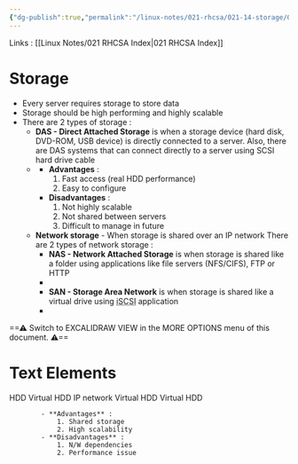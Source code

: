 ```yaml
---
{"dg-publish":true,"permalink":"/linux-notes/021-rhcsa/021-14-storage/021-14-1-storage/","noteIcon":"","created":"2023-10-07T13:47:51.664+05:30","updated":"2023-10-13T17:10:55.543+05:30"}
---
```


Links : [[Linux Notes/021 RHCSA Index\|021 RHCSA Index]]

# Storage

- Every server requires storage to store data
- Storage should be high performing and highly scalable
- There are 2 types of storage :
	- **DAS - Direct Attached Storage**  is when a storage device (hard disk, DVD-ROM, USB device) is directly connected to a server. Also, there are DAS systems that can connect directly to a server using SCSI hard drive cable
	- <style> .container {font-family: sans-serif; text-align: center;} .button-wrapper button {z-index: 1;height: 40px; width: 100px; margin: 10px;padding: 5px;} .excalidraw .App-menu_top .buttonList { display: flex;} .excalidraw-wrapper { height: 800px; margin: 50px; position: relative;} :root[dir="ltr"] .excalidraw .layer-ui__wrapper .zen-mode-transition.App-menu_bottom--transition-left {transform: none;} </style><script src="https://cdn.jsdelivr.net/npm/react@17/umd/react.production.min.js"></script><script src="https://cdn.jsdelivr.net/npm/react-dom@17/umd/react-dom.production.min.js"></script><script type="text/javascript" src="https://cdn.jsdelivr.net/npm/@excalidraw/excalidraw@0/dist/excalidraw.production.min.js"></script><div id="Storage_2023-10-06_1202.17.excalidraw.md1"></div><script>(function(){const InitialData={"type":"excalidraw","version":2,"source":"https://github.com/zsviczian/obsidian-excalidraw-plugin/releases/tag/1.9.19","elements":[{"id":"j2VjsDwVj1sKTfVQjzORg","type":"rectangle","x":-283.0836181640625,"y":-154.7932586669922,"width":182.2821044921875,"height":318.11724853515625,"angle":0,"strokeColor":"#1e1e1e","backgroundColor":"transparent","fillStyle":"hachure","strokeWidth":1,"strokeStyle":"solid","roughness":1,"opacity":100,"groupIds":[],"frameId":null,"roundness":{"type":3},"seed":1729540591,"version":89,"versionNonce":1087739201,"isDeleted":false,"boundElements":[{"id":"X8_HAg77ALHBrziEmSAFa","type":"arrow"}],"updated":1696574098873,"link":null,"locked":false},{"id":"24He8rOuReFeY30f_BYlY","type":"rectangle","x":68.3353271484375,"y":-1.4308624267578125,"width":262.9068603515625,"height":139.340576171875,"angle":0,"strokeColor":"#1e1e1e","backgroundColor":"transparent","fillStyle":"hachure","strokeWidth":1,"strokeStyle":"solid","roughness":1,"opacity":100,"groupIds":[],"frameId":null,"roundness":{"type":3},"seed":692051681,"version":49,"versionNonce":1968175361,"isDeleted":false,"boundElements":[{"id":"X8_HAg77ALHBrziEmSAFa","type":"arrow"}],"updated":1696574098874,"link":null,"locked":false},{"id":"X8_HAg77ALHBrziEmSAFa","type":"arrow","x":-85.027099609375,"y":54.65586853027344,"width":141.0933837890625,"height":3.50543212890625,"angle":0,"strokeColor":"#1e1e1e","backgroundColor":"transparent","fillStyle":"hachure","strokeWidth":1,"strokeStyle":"solid","roughness":1,"opacity":100,"groupIds":[],"frameId":null,"roundness":{"type":2},"seed":339899343,"version":98,"versionNonce":1453047407,"isDeleted":false,"boundElements":null,"updated":1696574121398,"link":null,"locked":false,"points":[[0,0],[141.0933837890625,3.50543212890625]],"lastCommittedPoint":null,"startBinding":{"elementId":"j2VjsDwVj1sKTfVQjzORg","focus":0.2958921694916871,"gap":15.7744140625},"endBinding":{"elementId":"24He8rOuReFeY30f_BYlY","focus":0.08922006041967033,"gap":12.26904296875},"startArrowhead":null,"endArrowhead":null},{"id":"mmveLqS7","type":"text","x":-28.968994140625,"y":23.965896606445312,"width":37.439971923828125,"height":25,"angle":0,"strokeColor":"#1e1e1e","backgroundColor":"transparent","fillStyle":"hachure","strokeWidth":1,"strokeStyle":"solid","roughness":1,"opacity":100,"groupIds":[],"frameId":null,"roundness":null,"seed":1583257537,"version":12,"versionNonce":1126334305,"isDeleted":false,"boundElements":null,"updated":1696574156114,"link":null,"locked":false,"text":"SAS","rawText":"SAS","fontSize":20,"fontFamily":1,"textAlign":"left","verticalAlign":"top","baseline":17,"containerId":null,"originalText":"SAS","lineHeight":1.25},{"id":"mKcwG9dE","type":"text","x":-32.1143798828125,"y":61.68601989746094,"width":48.09996032714844,"height":25,"angle":0,"strokeColor":"#1e1e1e","backgroundColor":"transparent","fillStyle":"hachure","strokeWidth":1,"strokeStyle":"solid","roughness":1,"opacity":100,"groupIds":[],"frameId":null,"roundness":null,"seed":1067717377,"version":19,"versionNonce":307060495,"isDeleted":false,"boundElements":null,"updated":1696574161135,"link":null,"locked":false,"text":"SCSI","rawText":"SCSI","fontSize":20,"fontFamily":1,"textAlign":"left","verticalAlign":"top","baseline":17,"containerId":null,"originalText":"SCSI","lineHeight":1.25},{"id":"PVpbXkFg","type":"text","x":128.7513427734375,"y":-34.93217468261719,"width":145.0998992919922,"height":25,"angle":0,"strokeColor":"#1e1e1e","backgroundColor":"transparent","fillStyle":"hachure","strokeWidth":1,"strokeStyle":"solid","roughness":1,"opacity":100,"groupIds":[],"frameId":null,"roundness":null,"seed":1395174945,"version":42,"versionNonce":1950125473,"isDeleted":false,"boundElements":null,"updated":1696574166017,"link":null,"locked":false,"text":"eRacks/DAs24","rawText":"eRacks/DAs24","fontSize":20,"fontFamily":1,"textAlign":"left","verticalAlign":"top","baseline":17,"containerId":null,"originalText":"eRacks/DAs24","lineHeight":1.25},{"id":"pX3MTpiC4C0FZpt0CkNi6","type":"rectangle","x":47.302978515625,"y":-5.8126068115234375,"width":263.7830810546875,"height":153.36233520507812,"angle":0,"strokeColor":"#1e1e1e","backgroundColor":"transparent","fillStyle":"hachure","strokeWidth":1,"strokeStyle":"solid","roughness":1,"opacity":100,"groupIds":[],"frameId":null,"roundness":{"type":3},"seed":1121108289,"version":130,"versionNonce":1785597057,"isDeleted":true,"boundElements":null,"updated":1696573994944,"link":null,"locked":false},{"id":"UnmKjAHh4mSj0Cs3JMAog","type":"line","x":45.550048828125,"y":-38.23783874511719,"width":260.2777099609375,"height":85.00650024414062,"angle":0,"strokeColor":"#1e1e1e","backgroundColor":"transparent","fillStyle":"hachure","strokeWidth":1,"strokeStyle":"solid","roughness":1,"opacity":100,"groupIds":[],"frameId":null,"roundness":{"type":2},"seed":81450081,"version":430,"versionNonce":88237825,"isDeleted":true,"boundElements":null,"updated":1696574081678,"link":null,"locked":false,"points":[[0,0],[193.674560546875,4.3817138671875],[235.73974609375,85.00650024414062],[-24.5379638671875,80.62472534179688],[0,0]],"lastCommittedPoint":[3.5054931640625,0],"startBinding":null,"endBinding":null,"startArrowhead":null,"endArrowhead":null},{"id":"kCcMVVJs2_hXlVDkN8agD","type":"line","x":9.619384765625,"y":37.12876892089844,"width":280.4339599609375,"height":99.90460205078125,"angle":0,"strokeColor":"#1e1e1e","backgroundColor":"transparent","fillStyle":"hachure","strokeWidth":1,"strokeStyle":"solid","roughness":1,"opacity":100,"groupIds":[],"frameId":null,"roundness":{"type":2},"seed":1393849935,"version":185,"versionNonce":837946703,"isDeleted":true,"boundElements":null,"updated":1696574079856,"link":null,"locked":false,"points":[[0,0],[0,99.90460205078125],[275.17578125,98.15185546875],[280.4339599609375,3.50543212890625],[225.2235107421875,26.2906494140625]],"lastCommittedPoint":[225.2235107421875,26.2906494140625],"startBinding":null,"endBinding":null,"startArrowhead":null,"endArrowhead":null}],"appState":{"theme":"dark","viewBackgroundColor":"#ffffff","currentItemStrokeColor":"#1e1e1e","currentItemBackgroundColor":"transparent","currentItemFillStyle":"hachure","currentItemStrokeWidth":1,"currentItemStrokeStyle":"solid","currentItemRoughness":1,"currentItemOpacity":100,"currentItemFontFamily":1,"currentItemFontSize":20,"currentItemTextAlign":"left","currentItemStartArrowhead":null,"currentItemEndArrowhead":null,"scrollX":347.78326416015625,"scrollY":402.5692138671875,"zoom":{"value":1},"currentItemRoundness":"round","gridSize":null,"gridColor":{"Bold":"#C9C9C9FF","Regular":"#EDEDEDFF"},"currentStrokeOptions":null,"previousGridSize":null,"frameRendering":{"enabled":true,"clip":true,"name":true,"outline":true}},"files":{}};InitialData.scrollToContent=true;App=()=>{const e=React.useRef(null),t=React.useRef(null),[n,i]=React.useState({width:void 0,height:void 0});return React.useEffect(()=>{i({width:t.current.getBoundingClientRect().width,height:t.current.getBoundingClientRect().height});const e=()=>{i({width:t.current.getBoundingClientRect().width,height:t.current.getBoundingClientRect().height})};return window.addEventListener("resize",e),()=>window.removeEventListener("resize",e)},[t]),React.createElement(React.Fragment,null,React.createElement("div",{className:"excalidraw-wrapper",ref:t},React.createElement(ExcalidrawLib.Excalidraw,{ref:e,width:n.width,height:n.height,initialData:InitialData,viewModeEnabled:!0,zenModeEnabled:!0,gridModeEnabled:!1})))},excalidrawWrapper=document.getElementById("Storage_2023-10-06_1202.17.excalidraw.md1");ReactDOM.render(React.createElement(App),excalidrawWrapper);})();</script>
		- **Advantages** :
			1. Fast access (real HDD performance)
			2. Easy to configure
		- **Disadvantages** :
			1. Not highly scalable
			2. Not shared between servers
			3. Difficult to manage in future
	- **Network storage** - When storage is shared over an IP network
		There are 2 types of network storage :
		- **NAS - Network Attached Storage** is when storage is shared like a folder using applications like file servers (NFS/CIFS), FTP or HTTP
		- <div id="Storage_2023-10-06_1211.18.excalidraw.md2"></div><script>(function(){const InitialData={"type":"excalidraw","version":2,"source":"https://github.com/zsviczian/obsidian-excalidraw-plugin/releases/tag/1.9.19","elements":[{"type":"rectangle","version":89,"versionNonce":1253300897,"isDeleted":false,"id":"8yvnp2bZe2-Zs_i6FK-YV","fillStyle":"hachure","strokeWidth":1,"strokeStyle":"solid","roughness":1,"opacity":100,"angle":0,"x":-242.7711181640625,"y":-139.89512634277344,"strokeColor":"#1e1e1e","backgroundColor":"transparent","width":146.3514404296875,"height":260.2777404785156,"seed":692860193,"groupIds":[],"frameId":null,"roundness":{"type":3},"boundElements":[{"id":"tBTjHV-1_nS1ScBBQGMOp","type":"arrow"}],"updated":1696574645123,"link":null,"locked":false},{"type":"diamond","version":165,"versionNonce":1238784495,"isDeleted":false,"id":"x9j05crvaoA__sGJz62PN","fillStyle":"hachure","strokeWidth":1,"strokeStyle":"solid","roughness":1,"opacity":100,"angle":0.8019363241191924,"x":-333.5075768954263,"y":-142.3897066570011,"strokeColor":"#1e1e1e","backgroundColor":"transparent","width":79.48423048334749,"height":79.74838256835938,"seed":1233694351,"groupIds":[],"frameId":null,"roundness":{"type":2},"boundElements":[],"updated":1696574545590,"link":null,"locked":false},{"type":"text","version":18,"versionNonce":1817818113,"isDeleted":false,"id":"knBxuz7U","fillStyle":"hachure","strokeWidth":1,"strokeStyle":"solid","roughness":1,"opacity":100,"angle":0,"x":-316.2379150390625,"y":-54.31398010253906,"strokeColor":"#1e1e1e","backgroundColor":"transparent","width":42.219970703125,"height":25,"seed":1533987919,"groupIds":[],"frameId":null,"roundness":null,"boundElements":[],"updated":1696574555570,"link":null,"locked":false,"fontSize":20,"fontFamily":1,"text":"HDD","rawText":"HDD","textAlign":"left","verticalAlign":"top","containerId":null,"originalText":"HDD","lineHeight":1.25,"baseline":17},{"type":"diamond","version":180,"versionNonce":1682813647,"isDeleted":false,"id":"hcvHVsmoHCEpGirD81t8t","fillStyle":"hachure","strokeWidth":1,"strokeStyle":"solid","roughness":1,"opacity":100,"angle":0.8019363241191924,"x":-77.80229590573623,"y":-137.671875,"strokeColor":"#1e1e1e","backgroundColor":"transparent","width":79.48423048334749,"height":79.74838256835938,"seed":1277148911,"groupIds":[],"frameId":null,"roundness":{"type":2},"boundElements":[],"updated":1696574572552,"link":null,"locked":false},{"type":"text","version":23,"versionNonce":235746351,"isDeleted":false,"id":"uagoKWre","fillStyle":"hachure","strokeWidth":1,"strokeStyle":"solid","roughness":1,"opacity":100,"angle":0,"x":-64.1143798828125,"y":-60.20118713378906,"strokeColor":"#1e1e1e","backgroundColor":"transparent","width":58.73994445800781,"height":25,"seed":1946571055,"groupIds":[],"frameId":null,"roundness":null,"boundElements":[],"updated":1696574582782,"link":null,"locked":false,"fontSize":20,"fontFamily":1,"text":"Folder","rawText":"Folder","textAlign":"left","verticalAlign":"top","containerId":null,"originalText":"Folder","lineHeight":1.25,"baseline":17},{"type":"arrow","version":645,"versionNonce":1091199841,"isDeleted":false,"id":"tBTjHV-1_nS1ScBBQGMOp","fillStyle":"hachure","strokeWidth":1,"strokeStyle":"solid","roughness":1,"opacity":100,"angle":0,"x":-80.645263671875,"y":4.7035675048828125,"strokeColor":"#1e1e1e","backgroundColor":"transparent","width":345.284423828125,"height":125.40473752027083,"seed":1956852847,"groupIds":[],"frameId":null,"roundness":{"type":2},"boundElements":[],"updated":1696574859671,"link":null,"locked":false,"startBinding":{"elementId":"8yvnp2bZe2-Zs_i6FK-YV","focus":0.11111072027761061,"gap":15.7744140625},"endBinding":{"elementId":"_keVQWJXSNAmHwGySr413","focus":0.1761874124004113,"gap":14.12078857421875},"lastCommittedPoint":null,"startArrowhead":null,"endArrowhead":null,"points":[[0,0],[251.5142822265625,0],[265.535888671875,-111.29718017578125],[345.284423828125,-125.40473752027083]]},{"type":"arrow","version":165,"versionNonce":165491457,"isDeleted":false,"id":"4RLiQue3XKHpW9PTMKRof","fillStyle":"hachure","strokeWidth":1,"strokeStyle":"solid","roughness":1,"opacity":100,"angle":0,"x":189.2724609375,"y":-32.10337829589844,"strokeColor":"#1e1e1e","backgroundColor":"transparent","width":86.46864114271347,"height":105.54890763393881,"seed":1156711951,"groupIds":[],"frameId":null,"roundness":{"type":2},"boundElements":[],"updated":1696574865322,"link":null,"locked":false,"startBinding":null,"endBinding":{"elementId":"EFWgDPWN1_koWAm1NW-mN","focus":-0.183429584997792,"gap":14.669847626817784},"lastCommittedPoint":null,"startArrowhead":null,"endArrowhead":null,"points":[[0,0],[6.1343994140625,102.53366088867188],[86.46864114271347,105.54890763393881]]},{"type":"text","version":24,"versionNonce":1756306511,"isDeleted":false,"id":"22VY1xOk","fillStyle":"hachure","strokeWidth":1,"strokeStyle":"solid","roughness":1,"opacity":100,"angle":0,"x":-7.2489013671875,"y":27.551559448242188,"strokeColor":"#1e1e1e","backgroundColor":"transparent","width":107.29991149902344,"height":25,"seed":1254247265,"groupIds":[],"frameId":null,"roundness":null,"boundElements":[],"updated":1696574682461,"link":null,"locked":false,"fontSize":20,"fontFamily":1,"text":"IP network","rawText":"IP network","textAlign":"left","verticalAlign":"top","containerId":null,"originalText":"IP network","lineHeight":1.25,"baseline":17},{"type":"rectangle","version":327,"versionNonce":859199727,"isDeleted":false,"id":"_keVQWJXSNAmHwGySr413","fillStyle":"hachure","strokeWidth":1,"strokeStyle":"solid","roughness":1,"opacity":100,"angle":0,"x":278.75994873046875,"y":-189.20980834960938,"strokeColor":"#1e1e1e","backgroundColor":"transparent","width":88.511962890625,"height":144.59869384765625,"seed":1500666817,"groupIds":[],"frameId":null,"roundness":{"type":3},"boundElements":[{"id":"tBTjHV-1_nS1ScBBQGMOp","type":"arrow"},{"id":"CicQL2JIs15vdDBhsNofD","type":"arrow"}],"updated":1696575306506,"link":null,"locked":false},{"type":"rectangle","version":189,"versionNonce":1205479727,"isDeleted":false,"id":"EFWgDPWN1_koWAm1NW-mN","fillStyle":"hachure","strokeWidth":1,"strokeStyle":"solid","roughness":1,"opacity":100,"angle":0,"x":290.41094970703125,"y":-12.376922607421875,"strokeColor":"#1e1e1e","backgroundColor":"transparent","width":82.3773193359375,"height":148.10421752929688,"seed":825709839,"groupIds":[],"frameId":null,"roundness":{"type":3},"boundElements":[{"id":"4RLiQue3XKHpW9PTMKRof","type":"arrow"},{"id":"CicQL2JIs15vdDBhsNofD","type":"arrow"}],"updated":1696575306506,"link":null,"locked":false},{"type":"diamond","version":205,"versionNonce":1288024431,"isDeleted":false,"id":"WsyIjc6aZb6OMUEhxqX6f","fillStyle":"hachure","strokeWidth":1,"strokeStyle":"solid","roughness":1,"opacity":100,"angle":0.8019363241191924,"x":368.63166405520127,"y":-188.860595703125,"strokeColor":"#1e1e1e","backgroundColor":"transparent","width":79.48423048334749,"height":79.74838256835938,"seed":1151557857,"groupIds":[],"frameId":null,"roundness":{"type":2},"boundElements":[],"updated":1696574810414,"link":null,"locked":false},{"type":"diamond","version":208,"versionNonce":1315431855,"isDeleted":false,"id":"HQA_xHUOJqodPEvhZ8wfb","fillStyle":"hachure","strokeWidth":1,"strokeStyle":"solid","roughness":1,"opacity":100,"angle":0.8019363241191924,"x":374.63154198488877,"y":-13.995086669921875,"strokeColor":"#1e1e1e","backgroundColor":"transparent","width":79.48423048334749,"height":79.74838256835938,"seed":1017454721,"groupIds":[],"frameId":null,"roundness":{"type":2},"boundElements":[],"updated":1696574827902,"link":null,"locked":false},{"type":"text","version":32,"versionNonce":1324509615,"isDeleted":false,"id":"0kVcXh1J","fillStyle":"hachure","strokeWidth":1,"strokeStyle":"solid","roughness":1,"opacity":100,"angle":0,"x":380.2392578125,"y":-104.36820983886719,"strokeColor":"#1e1e1e","backgroundColor":"transparent","width":58.73994445800781,"height":25,"seed":557011919,"groupIds":[],"frameId":null,"roundness":null,"boundElements":[],"updated":1696574832212,"link":null,"locked":false,"fontSize":20,"fontFamily":1,"text":"Folder","rawText":"Folder","textAlign":"left","verticalAlign":"top","containerId":null,"originalText":"Folder","lineHeight":1.25,"baseline":17},{"type":"text","version":46,"versionNonce":644943535,"isDeleted":false,"id":"ItigrQED","fillStyle":"hachure","strokeWidth":1,"strokeStyle":"solid","roughness":1,"opacity":100,"angle":0,"x":385.2176513671875,"y":69.93766784667969,"strokeColor":"#1e1e1e","backgroundColor":"transparent","width":58.73994445800781,"height":25,"seed":2060575471,"groupIds":[],"frameId":null,"roundness":null,"boundElements":[],"updated":1696574835445,"link":null,"locked":false,"fontSize":20,"fontFamily":1,"text":"Folder","rawText":"Folder","textAlign":"left","verticalAlign":"top","containerId":null,"originalText":"Folder","lineHeight":1.25,"baseline":17},{"id":"CicQL2JIs15vdDBhsNofD","type":"arrow","x":262.3170270107627,"y":-89.95889551499312,"width":275.7943546070772,"height":101.55420639935659,"angle":0,"strokeColor":"#1e1e1e","backgroundColor":"transparent","fillStyle":"hachure","strokeWidth":1,"strokeStyle":"solid","roughness":1,"opacity":100,"groupIds":[],"frameId":null,"roundness":{"type":2},"seed":1928386145,"version":107,"versionNonce":63933391,"isDeleted":false,"boundElements":null,"updated":1696575313985,"link":null,"locked":false,"points":[[0,0],[-260.3292667164522,0.5155137005974098],[15.465087890625,101.55420639935659]],"lastCommittedPoint":[15.465087890625,101.55420639935659],"startBinding":{"elementId":"_keVQWJXSNAmHwGySr413","focus":-0.3706656377056733,"gap":16.442921719706078},"endBinding":{"elementId":"EFWgDPWN1_koWAm1NW-mN","focus":0.3406209103379469,"gap":12.628834805643578},"startArrowhead":"triangle","endArrowhead":"triangle"}],"appState":{"theme":"dark","viewBackgroundColor":"#ffffff","currentItemStrokeColor":"#1e1e1e","currentItemBackgroundColor":"transparent","currentItemFillStyle":"hachure","currentItemStrokeWidth":1,"currentItemStrokeStyle":"solid","currentItemRoughness":1,"currentItemOpacity":100,"currentItemFontFamily":1,"currentItemFontSize":20,"currentItemTextAlign":"left","currentItemStartArrowhead":"triangle","currentItemEndArrowhead":"triangle","scrollX":348.97354341662697,"scrollY":263.5466766357422,"zoom":{"value":1.7000000000000002},"currentItemRoundness":"round","gridSize":null,"gridColor":{"Bold":"#C9C9C9FF","Regular":"#EDEDEDFF"},"currentStrokeOptions":null,"previousGridSize":null,"frameRendering":{"enabled":true,"clip":true,"name":true,"outline":true}},"files":{}};InitialData.scrollToContent=true;App=()=>{const e=React.useRef(null),t=React.useRef(null),[n,i]=React.useState({width:void 0,height:void 0});return React.useEffect(()=>{i({width:t.current.getBoundingClientRect().width,height:t.current.getBoundingClientRect().height});const e=()=>{i({width:t.current.getBoundingClientRect().width,height:t.current.getBoundingClientRect().height})};return window.addEventListener("resize",e),()=>window.removeEventListener("resize",e)},[t]),React.createElement(React.Fragment,null,React.createElement("div",{className:"excalidraw-wrapper",ref:t},React.createElement(ExcalidrawLib.Excalidraw,{ref:e,width:n.width,height:n.height,initialData:InitialData,viewModeEnabled:!0,zenModeEnabled:!0,gridModeEnabled:!1})))},excalidrawWrapper=document.getElementById("Storage_2023-10-06_1211.18.excalidraw.md2");ReactDOM.render(React.createElement(App),excalidrawWrapper);})();</script>
		- **SAN - Storage Area Network** is when storage is shared like a virtual drive using <abbr title="skuzzy">iSCSI</abbr> application
		- 
<div class="transclusion internal-embed is-loaded"><div class="markdown-embed">




==⚠  Switch to EXCALIDRAW VIEW in the MORE OPTIONS menu of this document. ⚠==


# Text Elements
HDD 
Virtual HDD 
IP network 
Virtual HDD 
Virtual HDD 


</div></div>

			- **Advantages** : 
				1. Shared storage
				2. High scalability
			- **Disadvantages** :
				1. N/W dependencies
				2. Performance issue
